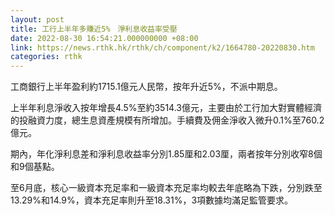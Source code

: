 ```yaml
---
layout: post
title: 工行上半年多賺近5%　淨利息收益率受壓
date: 2022-08-30 16:54:21.000000000 +08:00
link: https://news.rthk.hk/rthk/ch/component/k2/1664780-20220830.htm
categories: rthk
---
```


工商銀行上半年盈利約1715.1億元人民幣，按年升近5%，不派中期息。

上半年利息淨收入按年增長4.5%至約3514.3億元，主要由於工行加大對實體經濟的投融資力度，總生息資產規模有所增加。手續費及佣金淨收入微升0.1%至760.2億元。

期內，年化淨利息差和淨利息收益率分別1.85厘和2.03厘，兩者按年分別收窄8個和9個基點。

至6月底，核心一級資本充足率和一級資本充足率均較去年底略為下跌，分別跌至13.29%和14.9%，資本充足率則升至18.31%，3項數據均滿足監管要求。
